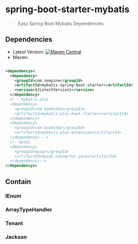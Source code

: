 # spring-boot-starter-mybatis

> Easy Spring Boot Mybatis Dependencies

## Dependencies

- Latest
  Version: [![Maven Central](https://img.shields.io/maven-central/v/com.seepnie/mybatis-spring-boot-starter.svg)](https://search.maven.org/search?q=g:com.seepine%20a:mybatis-spring-boot-starter)
- Maven:

```xml

<dependencys>
  <dependency>
    <groupId>com.seepine</groupId>
    <artifactId>mybatis-spring-boot-starter</artifactId>
    <version>${LatestVersion}</version>
  </dependency>
  <!-- mybatis-plus
  <dependency>
    <groupId>com.baomidou</groupId>
    <artifactId>mybatis-plus-boot-starter</artifactId>
  </dependency>
  <dependency>
    <groupId>com.baomidou</groupId>
    <artifactId>mybatis-plus-extension</artifactId>
  </dependency> -->
  <!--mysql
  <dependency>
    <groupId>mysql</groupId>
    <artifactId>mysql-connector-java</artifactId>
  </dependency>-->
</dependencys>
```

## Contain

### IEnum

### ArrayTypeHandler

### Tenant

### Jackson
